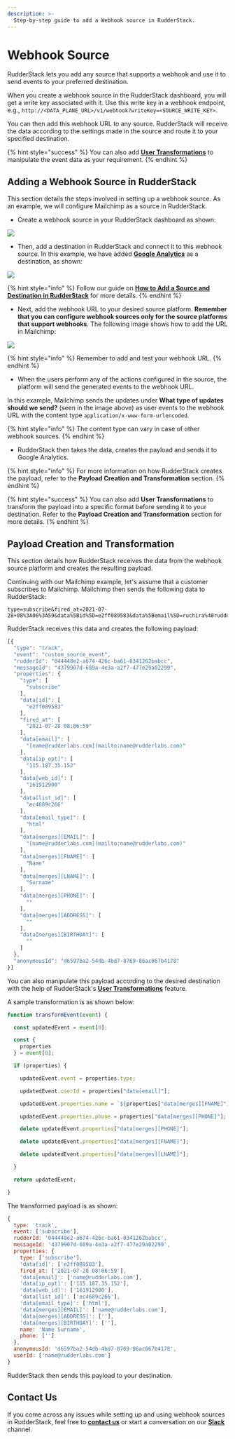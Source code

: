 ```yaml
---
description: >-
  Step-by-step guide to add a Webhook source in RudderStack.
---
```


# Webhook Source

RudderStack lets you add any source that supports a webhook and use it to send events to your preferred destination.

When you create a webhook source in the RudderStack dashboard, you will get a write key associated with it. Use this write key in a webhook endpoint, e.g., `http://<DATA_PLANE_URL>/v1/webhook?writeKey=<SOURCE_WRITE_KEY>`.

You can then add this webhook URL to any source. RudderStack will receive the data according to the settings made in the source and route it to your specified destination.

{% hint style="success" %}
You can also add [**User Transformations**](https://docs.rudderstack.com/adding-a-new-user-transformation-in-rudderstack) to manipulate the event data as your requirement.
{% endhint %}

## Adding a Webhook Source in RudderStack

This section details the steps involved in setting up a webhook source. As an example, we will configure Mailchimp as a source in RudderStack.

* Create a webhook source in your RudderStack dashboard as shown:

![](https://user-images.githubusercontent.com/59817155/127985229-cbafc185-f7ad-433c-a958-da508e5b962e.png)


* Then, add a destination in RudderStack and connect it to this webhook source. In this example, we have added [**Google Analytics**](https://docs.rudderstack.com/destinations/analytics/google-analytics-ga) as a destination, as shown:

![](https://user-images.githubusercontent.com/59817155/127983406-76fcf748-bd1b-4f18-9840-b19a71aaf601.png)


{% hint style="info" %}
Follow our guide on [**How to Add a Source and Destination in RudderStack**](https://docs.rudderstack.com/how-to-guides/adding-source-and-destination-rudderstack) for more details.
{% endhint %}

* Next, add the webhook URL to your desired source platform. **Remember that you can configure webhook sources only for the source platforms that support webhooks**. The following image shows how to add the URL in Mailchimp:

![](https://user-images.githubusercontent.com/59817155/127986131-3740dbfe-7d55-4328-abe1-63fb8ac70de2.png)

{% hint style="info" %}
Remember to add and test your webhook URL.
{% endhint %}

* When the users perform any of the actions configured in the source, the platform will send the generated events to the webhook URL. 

In this example, Mailchimp sends the updates under **What type of updates should we send?** (seen in the image above) as user events to the webhook URL with the content type `application/x-www-form-urlencoded`.

{% hint style="info" %}
The content type can vary in case of other webhook sources.
{% endhint %}

* RudderStack then takes the data, creates the payload and sends it to Google Analytics.

{% hint style="info" %}
For more information on how RudderStack creates the payload, refer to the **Payload Creation and Transformation** section.
{% endhint %}

{% hint style="success" %}
You can also add **User Transformations** to transform the payload into a specific format before sending it to your destination. Refer to the **Payload Creation and Transformation** section for more details.
{% endhint %}

## Payload Creation and Transformation

This section details how RudderStack receives the data from the webhook source platform and creates the resulting payload.

Continuing with our Mailchimp example, let's assume that a customer subscribes to Mailchimp. Mailchimp then sends the following data to RudderStack:

```
type=subscribe&fired_at=2021-07-28+08%3A06%3A59&data%5Bid%5D=e2ff089583&data%5Bemail%5D=ruchira%40rudderlabs.com&data%5Bemail_type%5D=html&data%5Bip_opt%5D=115.187.35.152&data%5Bweb_id%5D=161912900&data%5Bmerges%5D%5BEMAIL%5D=name%40rudderlabs.com&data%5Bmerges%5D%5BFNAME%5D=Name&data%5Bmerges%5D%5BLNAME%5D=Surname&data%5Bmerges%5D%5BADDRESS%5D=&data%5Bmerges%5D%5BPHONE%5D=&data%5Bmerges%5D%5BBIRTHDAY%5D=&data%5Blist_id%5D=ec4689c266
```

RudderStack receives this data and creates the following payload:

```JavaScript
[{
  "type": "track",
  "event": "custom_source_event",
  "rudderId": "044448e2-a674-426c-ba61-8341262babcc",
  "messageId": "4379907d-689a-4e3a-a2f7-477e29a02299",
  "properties": {
    "type": [
      "subscribe"
    ],
    "data[id]": [
      "e2ff089583"
    ],
    "fired_at": [
      "2021-07-28 08:06:59"
    ],
    "data[email]": [
      "[name@rudderlabs.com](mailto:name@rudderlabs.com)"
    ],
    "data[ip_opt]": [
      "115.187.35.152"
    ],
    "data[web_id]": [
      "161912900"
    ],
    "data[list_id]": [
      "ec4689c266"
    ],
    "data[email_type]": [
      "html"
    ],
    "data[merges][EMAIL]": [
      "[name@rudderlabs.com](mailto:name@rudderlabs.com)"
    ],
    "data[merges][FNAME]": [
      "Name"
    ],
    "data[merges][LNAME]": [
      "Surname"
    ],
    "data[merges][PHONE]": [
      ""
    ],
    "data[merges][ADDRESS]": [
      ""
    ],
    "data[merges][BIRTHDAY]": [
      ""
    ]
  },
  "anonymousId": "d6597ba2-54db-4bd7-8769-86ac067b4178"
}]
```
You can also manipulate this payload according to the desired destination with the help of RudderStack's [**User Transformations**](https://docs.rudderstack.com/adding-a-new-user-transformation-in-rudderstack) feature.

A sample transformation is as shown below:

```JavaScript
function transformEvent(event) {

  const updatedEvent = event[0];

  const {
    properties
  } = event[0];

  if (properties) {

    updatedEvent.event = properties.type;

    updatedEvent.userId = properties["data[email]"];

    updatedEvent.properties.name = `${properties["data[merges][FNAME]"]} ${properties["data[merges][LNAME]"]}`;

    updatedEvent.properties.phone = properties["data[merges][PHONE]"];

    delete updatedEvent.properties["data[merges][PHONE]"];

    delete updatedEvent.properties["data[merges][FNAME]"];

    delete updatedEvent.properties["data[merges][LNAME]"];

  }

  return updatedEvent;

}
```

The transformed payload is as shown:

```JavaScript
{
  type: 'track',
  event: ['subscribe'],
  rudderId: '044448e2-a674-426c-ba61-8341262babcc',
  messageId: '4379907d-689a-4e3a-a2f7-477e29a02299',
  properties: {
    type: ['subscribe'],
    'data[id]': ['e2ff089583'],
    fired_at: ['2021-07-28 08:06:59'],
    'data[email]': ['name@rudderlabs.com'],
    'data[ip_opt]': ['115.187.35.152'],
    'data[web_id]': ['161912900'],
    'data[list_id]': ['ec4689c266'],
    'data[email_type]': ['html'],
    'data[merges][EMAIL]': ['name@rudderlabs.com'],
    'data[merges][ADDRESS]': [''],
    'data[merges][BIRTHDAY]': [''],
    name: 'Name Surname',
    phone: ['']
  },
  anonymousId: 'd6597ba2-54db-4bd7-8769-86ac067b4178',
  userId: ['name@rudderlabs.com']
}
```

RudderStack then sends this payload to your destination.

## Contact Us

If you come across any issues while setting up and using webhook sources in RudderStack, feel free to [**contact us**](mailto:%20docs@rudderstack.com) or start a conversation on our [**Slack**](https://resources.rudderstack.com/join-rudderstack-slack) channel.
